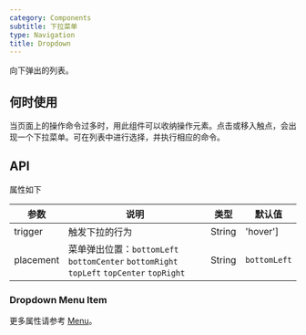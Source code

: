 ```yaml
---
category: Components
subtitle: 下拉菜单
type: Navigation
title: Dropdown
---
```


向下弹出的列表。

## 何时使用

当页面上的操作命令过多时，用此组件可以收纳操作元素。点击或移入触点，会出现一个下拉菜单。可在列表中进行选择，并执行相应的命令。

## API

属性如下

| 参数        | 说明             | 类型               | 默认值       |
|-------------|------------------|--------------------|--------------|
| trigger     | 触发下拉的行为   | String | 'hover']        |
| placement | 菜单弹出位置：`bottomLeft` `bottomCenter` `bottomRight` `topLeft` `topCenter` `topRight` | String | `bottomLeft` |

### Dropdown Menu Item

更多属性请参考 [Menu](/components/menu/#API)。

